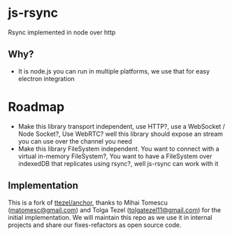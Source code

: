 # js-rsync

Rsync implemented in node over http

## Why?

- It is node.js you can run in multiple platforms, we use that for easy electron integration


# Roadmap

- Make this library transport independent, use HTTP?, use a WebSocket / Node Socket?, Use WebRTC? well this library should expose an stream you can use over the channel you need
- Make this library FileSystem independent. You want to connect with a virtual in-memory FileSystem?, You want to have a FileSystem over indexedDB that replicates using rsync?, well js-rsync can work with it


## Implementation

This is a fork of [ttezel/anchor](https://github.com/ttezel/anchor), thanks to Mihai Tomescu (matomesc@gmail.com) and Tolga Tezel (tolgatezel11@gmail.com) for the initial implementation. We will maintain this repo as we use it in internal projects and share our fixes-refactors as open source code.
